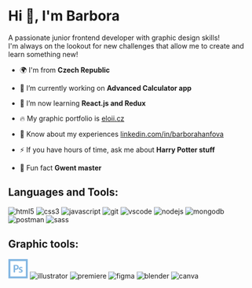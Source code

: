 # Hi 👋, I'm Barbora

A passionate junior frontend developer with graphic design skills!<br>
I'm always on the lookout for new challenges that allow me to create and learn something new!

* 🌍 I'm from **Czech Republic**

* 🔭 I’m currently working on **Advanced Calculator app**

* 🌱 I’m now learning **React.js and Redux**

* 🔥 My graphic portfolio is [eloii.cz](eloii.cz)

* 📄 Know about my experiences [linkedin.com/in/barborahanfova](linkedin.com/in/barborahanfova)

* ⚡ If you have hours of time, ask me about **Harry Potter stuff**

* 💎 Fun fact **Gwent master**


## Languages and Tools:

<img src="https://www.vectorlogo.zone/logos/w3_html5/w3_html5-icon.svg" alt="html5" width="40" height="40"/> <img src="https://www.vectorlogo.zone/logos/w3_css/w3_css-icon.svg" alt="css3" width="40" height="40"/> <img src="https://cdn.worldvectorlogo.com/logos/javascript-1.svg" alt="javascript" width="40" height="40"/> <img src="https://www.vectorlogo.zone/logos/git-scm/git-scm-icon.svg" alt="git" width="40" height="40"/> <img src="https://www.vectorlogo.zone/logos/visualstudio_code/visualstudio_code-icon.svg" alt="vscode" width="40" height="40"/> <img src="https://www.vectorlogo.zone/logos/nodejs/nodejs-icon.svg" alt="nodejs" width="40" height="40"/> <img src="https://www.vectorlogo.zone/logos/mongodb/mongodb-icon.svg" alt="mongodb" width="40" height="40"/> <img src="https://www.vectorlogo.zone/logos/getpostman/getpostman-icon.svg" alt="postman" width="40" height="40"/> <img src="https://www.vectorlogo.zone/logos/sass-lang/sass-lang-icon.svg" alt="sass" width="40" height="40"/>

## Graphic tools:

<img src="https://raw.githubusercontent.com/devicons/devicon/master/icons/photoshop/photoshop-line.svg" alt="photoshop" width="40" height="40"/> <img src="https://www.vectorlogo.zone/logos/adobe_illustrator/adobe_illustrator-icon.svg" alt="illustrator" width="40" height="40"/> <img src="https://upload.wikimedia.org/wikipedia/commons/f/f2/Adobe_Premiere_Pro_Logo.svg" alt="premiere" width="40" height="40"/> <img src="https://www.vectorlogo.zone/logos/figma/figma-icon.svg" alt="figma" width="40" height="40"/> <img src="https://download.blender.org/branding/square/blender_icon_256x256.png" alt="blender" width="40" height="40"/> <img src="https://www.vectorlogo.zone/logos/canva/canva-icon.svg" alt="canva" width="40" height="40"/> 
